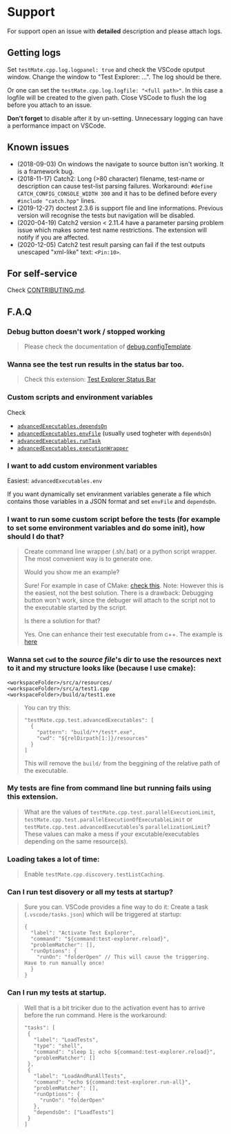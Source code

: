 # Support

For support open an issue with **detailed** description and please attach logs.

## Getting logs

Set `testMate.cpp.log.logpanel: true` and check the VSCode oputput window. Change the window to "Test Explorer: ...". The log should be there.

Or one can set the `testMate.cpp.log.logfile: "<full path>"`. In this case a logfile will be created to the given path. Close VSCode to flush the log before you attach to an issue.

**Don't forget** to disable after it by un-setting. Unnecessary logging can have a performance impact on VSCode.

## Known issues

- (2018-09-03) On windows the navigate to source button isn't working. It is a framework bug.
- (2018-11-17) Catch2: Long (>80 character) filename, test-name or description can cause test-list parsing failures.
  Workaround: `#define CATCH_CONFIG_CONSOLE_WIDTH 300` and it has to be defined before every `#include "catch.hpp"` lines.
- (2019-12-27) doctest 2.3.6 is support file and line informations. Previous version will recognise the tests but navigation will be disabled.
- (2020-04-19) Catch2 version < 2.11.4 have a parameter parsing problem issue which makes some test name restrictions. The extension will notify if you are affected.
- (2020-12-05) Catch2 test result parsing can fail if the test outputs unescaped "xml-like" text: `<Pin:10>`.

## For self-service

Check [CONTRIBUTING.md](https://github.com/matepek/vscode-catch2-test-adapter/blob/master/CONTRIBUTING.md).

## F.A.Q

### Debug button doesn't work / stopped working

> Please check the documentation of [debug.configTemplate](https://github.com/matepek/vscode-catch2-test-adapter/blob/master/documents/configuration/debug.configTemplate.md).

### Wanna see the test run results in the status bar too.

> Check this extension: [Test Explorer Status Bar](https://marketplace.visualstudio.com/items?itemName=connorshea.vscode-test-explorer-status-bar)

### Custom scripts and **environment** variables

Check

- [`advancedExecutables.dependsOn`](https://github.com/matepek/vscode-catch2-test-adapter/blob/master/documents/configuration/test.advancedExecutables.md)
- [`advancedExecutables.envFile`](https://github.com/matepek/vscode-catch2-test-adapter/blob/master/documents/configuration/test.advancedExecutables.md) (usually used togheter with `dependsOn`)
- [`advancedExecutables.runTask`](https://github.com/matepek/vscode-catch2-test-adapter/blob/master/documents/configuration/test.advancedExecutables.md)
- [`advancedExecutables.executionWrapper`](https://github.com/matepek/vscode-catch2-test-adapter/blob/master/documents/configuration/test.advancedExecutables.md)

### I want to add custom environment variables

Easiest: `advancedExecutables.env`

If you want dynamically set enviranment variables generate a file which contains those variables in a JSON format and set `envFile` and `dependsOn`.

### I want to run some **custom script** before the tests (for example to set some environment variables and do some init), how should I do that?

> Create command line wrapper (.sh/.bat) or a python script wrapper. The most convenient way is to generate one.
>
> Would you show me an example?
>
> Sure! For example in case of CMake: [check this](https://github.com/matepek/vscode-catch2-test-adapter/blob/master/documents/examples/test_wrapper/cmake_test_wrapper_example/CMakeLists.txt).
> Note: However this is the easiest, not the best solution.
> There is a drawback: Debugging button won't work, since the debuger will attach to the script not to the executable started by the script.
>
> Is there a solution for that?
>
> Yes. One can enhance their test executable from c++. The example is [here](https://github.com/matepek/vscode-catch2-test-adapter/tree/master/documents/examples/test_wrapper/cppmain_test_wrapper_example)

### Wanna set `cwd` to the _source file_'s dir to use the resources next to it and my structure looks like (because I use cmake):

>

```
<workspaceFolder>/src/a/resources/
<workspaceFolder>/src/a/test1.cpp
<workspaceFolder>/build/a/test1.exe
```

> You can try this:
>
> ```
> "testMate.cpp.test.advancedExecutables": [
>   {
>     "pattern": "build/**/test*.exe",
>     "cwd": "${relDirpath[1:]}/resources"
>   }
> ]
> ```
>
> This will remove the `build/` from the beggining of the relative path of the executable.

### My tests are fine from command line but running fails using this extension.

> What are the values of `testMate.cpp.test.parallelExecutionLimit`, `testMate.cpp.test.parallelExecutionOfExecutableLimit` or `testMate.cpp.test.advancedExecutables`'s `parallelizationLimit`?
> These values can make a mess if your excutable/executables depending on the same resource(s).

### Loading takes a lot of time:

> Enable `testMate.cpp.discovery.testListCaching`.

### Can I run test disovery or all my tests at startup?

> Sure you can. VSCode provides a fine way to do it:
> Create a task (`.vscode/tasks.json`) which will be triggered at startup:
>
> ```
> {
>   "label": "Activate Test Explorer",
>   "command": "${command:test-explorer.reload}",
>   "problemMatcher": [],
>   "runOptions": {
>     "runOn": "folderOpen" // This will cause the triggering. Have to run manually once!
>   }
> }
> ```

### Can I run my tests at startup.

> Well that is a bit triciker due to the activation event has to arrive before the run command.
> Here is the workaround:
>
> ```
> "tasks": [
>  {
>    "label": "LoadTests",
>    "type": "shell",
>    "command": "sleep 1; echo ${command:test-explorer.reload}",
>    "problemMatcher": []
>  },
>  {
>    "label": "LoadAndRunAllTests",
>    "command": "echo ${command:test-explorer.run-all}",
>    "problemMatcher": [],
>    "runOptions": {
>      "runOn": "folderOpen"
>    },
>    "dependsOn": ["LoadTests"]
>  }
> ]
> ```
